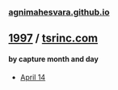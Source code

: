 ### [agnimahesvara.github.io](agnimahesvara.github.io)

## [1997](../0519970000000000*) / [tsrinc.com](../)

#### by capture month and day
* [April 14](../0519970414011613/)
